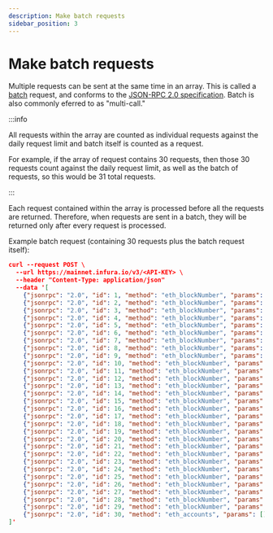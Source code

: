 ```yaml
---
description: Make batch requests
sidebar_position: 3
---
```


# Make batch requests

Multiple requests can be sent at the same time in an array. This is called a [batch](https://www.jsonrpc.org/specification#batch)
request, and conforms to the [JSON-RPC 2.0 specification](https://www.jsonrpc.org/specification). Batch is also commonly
eferred to as "multi-call."

:::info

All requests within the array are counted as individual requests against the daily request limit and batch itself is counted as a request.

For example, if the array of request contains 30 requests, then those 30 requests count against the daily request limit, as well as the batch of requests, so this would be 31 total requests.

:::

Each request contained within the array is processed before all the requests are returned. Therefore, when requests are sent in a batch, they will be returned only after every request is processed.

Example batch request (containing 30 requests plus the batch request itself):

```json
curl --request POST \
  --url https://mainnet.infura.io/v3/<API-KEY> \
  --header "Content-Type: application/json" 
  --data '[
	{"jsonrpc": "2.0", "id": 1, "method": "eth_blockNumber", "params": []},
	{"jsonrpc": "2.0", "id": 2, "method": "eth_blockNumber", "params": []},
	{"jsonrpc": "2.0", "id": 3, "method": "eth_blockNumber", "params": []},
	{"jsonrpc": "2.0", "id": 4, "method": "eth_blockNumber", "params": []},
	{"jsonrpc": "2.0", "id": 5, "method": "eth_blockNumber", "params": []},
	{"jsonrpc": "2.0", "id": 6, "method": "eth_blockNumber", "params": []},
	{"jsonrpc": "2.0", "id": 7, "method": "eth_blockNumber", "params": []},
	{"jsonrpc": "2.0", "id": 8, "method": "eth_blockNumber", "params": []},
	{"jsonrpc": "2.0", "id": 9, "method": "eth_blockNumber", "params": []},
	{"jsonrpc": "2.0", "id": 10, "method": "eth_blockNumber", "params": []},
	{"jsonrpc": "2.0", "id": 11, "method": "eth_blockNumber", "params": []},
	{"jsonrpc": "2.0", "id": 12, "method": "eth_blockNumber", "params": []},
	{"jsonrpc": "2.0", "id": 13, "method": "eth_blockNumber", "params": []},
	{"jsonrpc": "2.0", "id": 14, "method": "eth_blockNumber", "params": []},
	{"jsonrpc": "2.0", "id": 15, "method": "eth_blockNumber", "params": []},
	{"jsonrpc": "2.0", "id": 16, "method": "eth_blockNumber", "params": []},
	{"jsonrpc": "2.0", "id": 17, "method": "eth_blockNumber", "params": []},
	{"jsonrpc": "2.0", "id": 18, "method": "eth_blockNumber", "params": []},
	{"jsonrpc": "2.0", "id": 19, "method": "eth_blockNumber", "params": []},
	{"jsonrpc": "2.0", "id": 20, "method": "eth_blockNumber", "params": []},
	{"jsonrpc": "2.0", "id": 21, "method": "eth_blockNumber", "params": []},
	{"jsonrpc": "2.0", "id": 22, "method": "eth_blockNumber", "params": []},
	{"jsonrpc": "2.0", "id": 23, "method": "eth_blockNumber", "params": []},
	{"jsonrpc": "2.0", "id": 24, "method": "eth_blockNumber", "params": []},
	{"jsonrpc": "2.0", "id": 25, "method": "eth_blockNumber", "params": []},
	{"jsonrpc": "2.0", "id": 26, "method": "eth_blockNumber", "params": []},
	{"jsonrpc": "2.0", "id": 27, "method": "eth_blockNumber", "params": []},
	{"jsonrpc": "2.0", "id": 28, "method": "eth_blockNumber", "params": []},
	{"jsonrpc": "2.0", "id": 29, "method": "eth_blockNumber", "params": []},
	{"jsonrpc": "2.0", "id": 30, "method": "eth_accounts", "params": []}
]'

```
